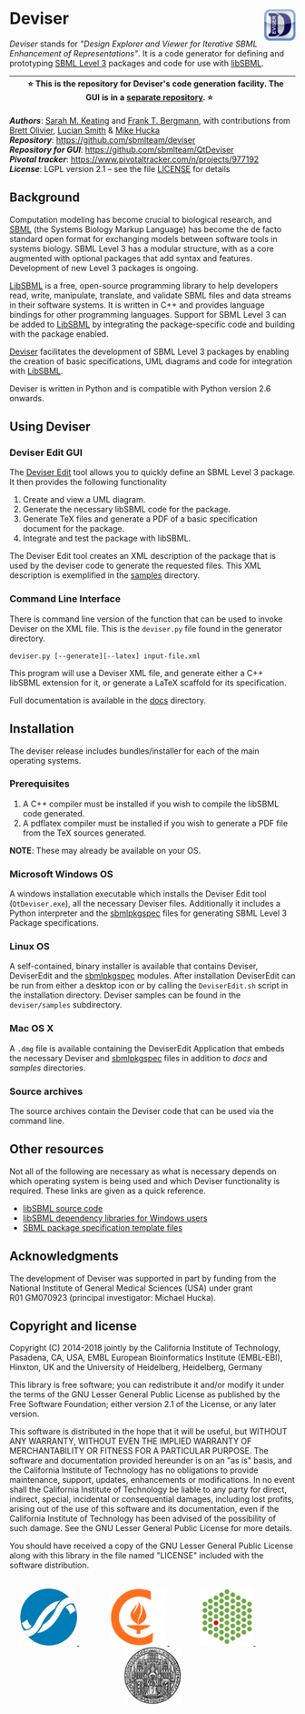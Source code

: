 # Deviser<img width="11%" align="right" src=".graphics/ICON_Deviser_512x512.png">


*Deviser* stands for *"Design Explorer and
Viewer for Iterative SBML Enhancement of Representations"*.  It is a code generator for defining and prototyping [SBML Level 3](http://sbml.org/Documents/Specifications#SBML_Level_3) packages and code for use with [libSBML](http://sbml.org/Software/libSBML/).


| &nbsp;&nbsp;&nbsp;⭐️ This is the repository for Deviser's code generation facility. The GUI is in a [separate repository](https://github.com/sbmlteam/QtDeviser). ⭐️&nbsp;&nbsp;&nbsp;|
|:-:|


_**Authors**_:      [Sarah M. Keating](http://www.ebi.ac.uk/about/people/sarah-keating) and [Frank T. Bergmann](http://www.cos.uni-heidelberg.de/index.php/f.bergmann?l=_e),
with contributions from [Brett Olivier](https://github.com/bgoli), 
[Lucian Smith](https://github.com/luciansmith) &amp; [Mike Hucka](https://github/mhucka)<br>
_**Repository**_:   https://github.com/sbmlteam/deviser<br>
_**Repository for GUI**_:   https://github.com/sbmlteam/QtDeviser<br>
_**Pivotal tracker**_: https://www.pivotaltracker.com/n/projects/977192<br>
_**License**_:      LGPL version 2.1 &ndash; see the file [LICENSE](LICENSE) for details

## Background ##

Computation modeling has become crucial to biological research, and [SBML](http://sbml.org) (the Systems Biology Markup Language) has become the de facto standard open format for exchanging models between software tools in systems biology.  SBML Level&nbsp;3 has a modular structure, with as a core augmented with optional packages that add syntax and features.  Development of new Level&nbsp;3 packages is ongoing.

[LibSBML](http://sbml.org/Software/libSBML) is a free, open-source programming library to help developers read, write, manipulate, translate, and validate SBML files and data streams in their software systems. It is written in C++ and provides language bindings for other programming languages.  Support for SBML Level&nbsp;3 can be added to [LibSBML](http://sbml.org/Software/libSBML) by integrating the package-specific code and building with the package enabled.

[Deviser](https://github.com/sbmlteam/deviser) facilitates the development of SBML Level&nbsp;3 packages by enabling the creation of basic specifications, UML diagrams and code for integration with [LibSBML](http://sbml.org/Software/libSBML).

Deviser is written in Python and is compatible with Python version 2.6 onwards.


## Using Deviser ##

### Deviser Edit GUI ###

The [Deviser Edit](https://github.com/sbmlteam/QtDeviser) tool allows you to quickly define an SBML Level&nbsp;3 package. It then provides the  following functionality

1.	Create and view a UML diagram.
2.	Generate the necessary libSBML code for the package.
3.	Generate TeX files and generate a PDF of a basic specification document for the package.
4.	Integrate and test the package with libSBML.

The Deviser Edit tool creates an XML description of the package that is used by the deviser code to generate the requested files. This XML description is exemplified in the [samples](deviser/samples) directory.

### Command Line Interface ###

There is command line version of the function that can be used to invoke Deviser on the XML file. This is the `deviser.py` file found in the generator directory.

    deviser.py [--generate][--latex] input-file.xml    

This program will use a Deviser XML file, and generate either a C++ 
libSBML extension for it, or generate a LaTeX scaffold for its 
specification. 

Full documentation is available in the [docs](deviser\docs) directory.


## Installation ##

The deviser release includes bundles/installer for each of the main operating systems.  

### Prerequisites

1. A C++ compiler must be installed if you wish to compile the libSBML code generated.
2. A pdflatex compiler must be installed if you wish to generate a PDF file from the TeX sources generated.

**NOTE**: These may already be available on your OS.

### Microsoft Windows OS

A windows installation executable which installs the Deviser Edit tool (`QtDeviser.exe`), all the necessary Deviser files. Additionally it includes a Python interpreter and the [sbmlpkgspec](https://github.com/sbmlteam/sbmlpkgspec) files for generating SBML Level&nbsp;3 Package specifications.

### Linux OS

A self-contained, binary installer is available that contains Deviser, DeviserEdit and the [sbmlpkgspec](https://github.com/sbmlteam/sbmlpkgspec) modules. After installation DeviserEdit can be run from either a desktop icon or by calling the `DeviserEdit.sh` script in the installation directory. Deviser samples can be found in the `deviser/samples` subdirectory.

### Mac OS X

A `.dmg` file is available containing the DeviserEdit Application that embeds the necessary Deviser and [sbmlpkgspec](https://github.com/sbmlteam/sbmlpkgspec) files in addition to *docs* and *samples* directories. 

### Source archives

The source archives contain the Deviser code that can be used via the command line.


## Other resources ##

Not all of the following are necessary as what is necessary depends on which operating system is being used and which Deviser functionality is required. These links are given as a quick reference.

* [libSBML source code](https://sourceforge.net/projects/sbml/files/libsbml/5.16.0/stable/libSBML-5.16.0-core-src.tar.gz/download) 
* [libSBML dependency libraries for Windows users](https://github.com/sbmlteam/libSBML-dependencies)
* [SBML package specification template files](https://sourceforge.net/projects/sbml/files/specifications/tex/sbmlpkgspec-1.6.0.tar.gz/download)


## Acknowledgments ##

The development of Deviser was supported in part by funding from the National Institute of General Medical Sciences (USA) under grant R01&nbsp;GM070923 (principal investigator: Michael Hucka).


## Copyright and license ##

Copyright (C) 2014-2018 jointly by the California Institute of Technology, Pasadena, CA, USA, EMBL European Bioinformatics Institute (EMBL-EBI), Hinxton, UK and the University of Heidelberg, Heidelberg, Germany

This library is free software; you can redistribute it and/or modify it under the terms of the GNU Lesser General Public License as published by the Free Software Foundation; either version 2.1 of the License, or any later version.

This software is distributed in the hope that it will be useful, but WITHOUT ANY WARRANTY, WITHOUT EVEN THE IMPLIED WARRANTY OF MERCHANTABILITY OR FITNESS FOR A PARTICULAR PURPOSE.  The software and documentation provided hereunder is on an "as is" basis, and the California Institute of Technology has no obligations to provide maintenance, support, updates, enhancements or modifications.  In no event shall the California Institute of Technology be liable to any party for direct, indirect, special, incidental or consequential damages, including lost profits, arising out of the use of this software and its documentation, even if the California Institute of Technology has been advised of the possibility of such damage.  See the GNU Lesser General Public License for more details.

You should have received a copy of the GNU Lesser General Public License along with this library in the file named "LICENSE" included with the software distribution.

<br>
<div align="center">
  <a href="https://www.nigms.nih.gov">
    <img height="100" src=".graphics/US-NIH-NIGMS-Logo.svg">
  </a>
  &nbsp;&nbsp;&nbsp;&nbsp;&nbsp;&nbsp;
  &nbsp;&nbsp;&nbsp;&nbsp;&nbsp;&nbsp;
  <a href="https://www.caltech.edu">
    <img height="100" src=".graphics/caltech-round.png">
  </a>
  &nbsp;&nbsp;&nbsp;&nbsp;&nbsp;&nbsp;
  &nbsp;&nbsp;&nbsp;&nbsp;&nbsp;&nbsp;
  <a href="https://www.ebi.ac.uk">
    <img height="102" src=".graphics/EMBL_logo.svg">
  </a>
  &nbsp;&nbsp;&nbsp;&nbsp;&nbsp;&nbsp;
  &nbsp;&nbsp;&nbsp;&nbsp;&nbsp;&nbsp;
  <a href="https://www.uni-heidelberg.de">
    <img height="100" src=".graphics/University_of_Heidelberg.svg">
  </a>
</div>
